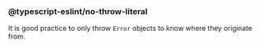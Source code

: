 ### @typescript-eslint/no-throw-literal

It is good practice to only throw `Error` objects to know where they originate from.
